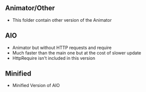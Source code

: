 ## Animator/Other

* This folder contain other version of the Animator

## AIO
* Animator but without HTTP requests and require
* Much faster than the main one but at the cost of slower update
* HttpRequire isn't included in this version

## Minified
* Minified Version of AIO